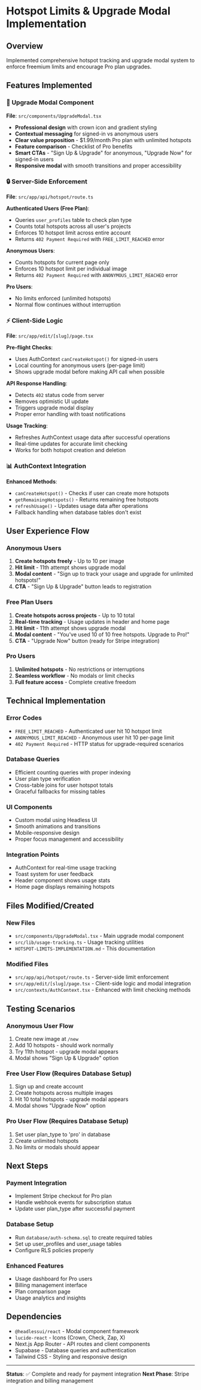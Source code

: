 # Hotspot Limits & Upgrade Modal Implementation

## Overview
Implemented comprehensive hotspot tracking and upgrade modal system to enforce freemium limits and encourage Pro plan upgrades.

## Features Implemented

### 🎯 Upgrade Modal Component
**File**: `src/components/UpgradeModal.tsx`

- **Professional design** with crown icon and gradient styling
- **Contextual messaging** for signed-in vs anonymous users  
- **Clear value proposition** - $1.99/month Pro plan with unlimited hotspots
- **Feature comparison** - Checklist of Pro benefits
- **Smart CTAs** - "Sign Up & Upgrade" for anonymous, "Upgrade Now" for signed-in users
- **Responsive modal** with smooth transitions and proper accessibility

### 🔒 Server-Side Enforcement
**File**: `src/app/api/hotspot/route.ts`

**Authenticated Users (Free Plan)**:
- Queries `user_profiles` table to check plan type
- Counts total hotspots across all user's projects
- Enforces 10 hotspot limit across entire account
- Returns `402 Payment Required` with `FREE_LIMIT_REACHED` error

**Anonymous Users**:
- Counts hotspots for current page only
- Enforces 10 hotspot limit per individual image
- Returns `402 Payment Required` with `ANONYMOUS_LIMIT_REACHED` error

**Pro Users**:
- No limits enforced (unlimited hotspots)
- Normal flow continues without interruption

### ⚡ Client-Side Logic  
**File**: `src/app/edit/[slug]/page.tsx`

**Pre-flight Checks**:
- Uses AuthContext `canCreateHotspot()` for signed-in users
- Local counting for anonymous users (per-page limit)
- Shows upgrade modal before making API call when possible

**API Response Handling**:
- Detects `402` status code from server
- Removes optimistic UI update
- Triggers upgrade modal display
- Proper error handling with toast notifications

**Usage Tracking**:
- Refreshes AuthContext usage data after successful operations
- Real-time updates for accurate limit checking
- Works for both hotspot creation and deletion

### 📊 AuthContext Integration
**Enhanced Methods**:
- `canCreateHotspot()` - Checks if user can create more hotspots
- `getRemainingHotspots()` - Returns remaining free hotspots
- `refreshUsage()` - Updates usage data after operations
- Fallback handling when database tables don't exist

## User Experience Flow

### Anonymous Users
1. **Create hotspots freely** - Up to 10 per image
2. **Hit limit** - 11th attempt shows upgrade modal
3. **Modal content** - "Sign up to track your usage and upgrade for unlimited hotspots!"
4. **CTA** - "Sign Up & Upgrade" button leads to registration

### Free Plan Users  
1. **Create hotspots across projects** - Up to 10 total
2. **Real-time tracking** - Usage updates in header and home page
3. **Hit limit** - 11th attempt shows upgrade modal
4. **Modal content** - "You've used 10 of 10 free hotspots. Upgrade to Pro!"
5. **CTA** - "Upgrade Now" button (ready for Stripe integration)

### Pro Users
1. **Unlimited hotspots** - No restrictions or interruptions
2. **Seamless workflow** - No modals or limit checks
3. **Full feature access** - Complete creative freedom

## Technical Implementation

### Error Codes
- `FREE_LIMIT_REACHED` - Authenticated user hit 10 hotspot limit
- `ANONYMOUS_LIMIT_REACHED` - Anonymous user hit 10 per-page limit
- `402 Payment Required` - HTTP status for upgrade-required scenarios

### Database Queries
- Efficient counting queries with proper indexing
- User plan type verification
- Cross-table joins for user hotspot totals
- Graceful fallbacks for missing tables

### UI Components
- Custom modal using Headless UI
- Smooth animations and transitions
- Mobile-responsive design
- Proper focus management and accessibility

### Integration Points
- AuthContext for real-time usage tracking
- Toast system for user feedback
- Header component shows usage stats
- Home page displays remaining hotspots

## Files Modified/Created

### New Files
- `src/components/UpgradeModal.tsx` - Main upgrade modal component
- `src/lib/usage-tracking.ts` - Usage tracking utilities
- `HOTSPOT-LIMITS-IMPLEMENTATION.md` - This documentation

### Modified Files
- `src/app/api/hotspot/route.ts` - Server-side limit enforcement
- `src/app/edit/[slug]/page.tsx` - Client-side logic and modal integration
- `src/contexts/AuthContext.tsx` - Enhanced with limit checking methods

## Testing Scenarios

### Anonymous User Flow
1. Create new image at `/new`
2. Add 10 hotspots - should work normally  
3. Try 11th hotspot - upgrade modal appears
4. Modal shows "Sign Up & Upgrade" option

### Free User Flow (Requires Database Setup)
1. Sign up and create account
2. Create hotspots across multiple images
3. Hit 10 total hotspots - upgrade modal appears
4. Modal shows "Upgrade Now" option

### Pro User Flow (Requires Database Setup)
1. Set user plan_type to 'pro' in database
2. Create unlimited hotspots
3. No limits or modals should appear

## Next Steps

### Payment Integration
- Implement Stripe checkout for Pro plan
- Handle webhook events for subscription status
- Update user plan_type after successful payment

### Database Setup
- Run `database/auth-schema.sql` to create required tables
- Set up user_profiles and user_usage tables
- Configure RLS policies properly

### Enhanced Features
- Usage dashboard for Pro users
- Billing management interface  
- Plan comparison page
- Usage analytics and insights

## Dependencies
- `@headlessui/react` - Modal component framework
- `lucide-react` - Icons (Crown, Check, Zap, X)
- Next.js App Router - API routes and client components
- Supabase - Database queries and authentication
- Tailwind CSS - Styling and responsive design

---

**Status**: ✅ Complete and ready for payment integration
**Next Phase**: Stripe integration and billing management
